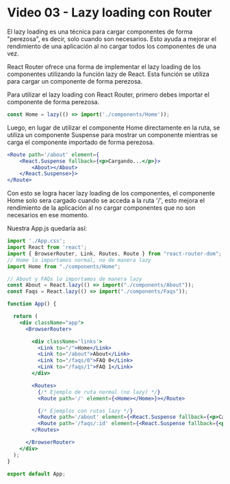 # Video 03 - Lazy loading con Router

El lazy loading es una técnica para cargar componentes de forma "perezosa", es decir, solo cuando son necesarios. Esto ayuda a mejorar el rendimiento de una aplicación al no cargar todos los componentes de una vez.

React Router ofrece una forma de implementar el lazy loading de los componentes utilizando la función lazy de React. Esta función se utiliza para cargar un componente de forma perezosa.

Para utilizar el lazy loading con React Router, primero debes importar el componente de forma perezosa.

```jsx
const Home = lazy(() => import('./components/Home'));
```

Luego, en lugar de utilizar el componente Home directamente en la ruta, se utiliza un componente Suspense para mostrar un componente mientras se carga el componente importado de forma perezosa.

```jsx
<Route path='/about' element={
	<React.Suspense fallback={<p>Cargando...</p>}>
		<About></About>
	</React.Suspense>}>
</Route>
```

Con esto se logra hacer lazy loading de los componentes, el componente Home solo sera cargado cuando se acceda a la ruta '/', esto mejora el rendimiento de la aplicación al no cargar componentes que no son necesarios en ese momento.

Nuestra App.js quedaría así:

```jsx
import './App.css';
import React from 'react';
import { BrowserRouter, Link, Routes, Route } from "react-router-dom";
// Home lo importamos normal, no de manera lazy
import Home from "./components/Home";

// About y FAQs lo importamos de manera lazy
const About = React.lazy(() => import("./components/About"));
const Faqs = React.lazy(() => import("./components/Faqs"));

function App() {

  return (
    <div className="app">
      <BrowserRouter>

        <div className='links'>
          <Link to="/">Home</Link>
          <Link to="/about">About</Link>
          <Link to="/faqs/0">FAQ 0</Link>
          <Link to="/faqs/1">FAQ 1</Link>
        </div>

        <Routes>
          {/* Ejemplo de ruta normal (no lazy) */}
          <Route path='/' element={<Home></Home>}></Route>

          {/* Ejemplos con rutas lazy */}
          <Route path='/about' element={<React.Suspense fallback={<p>Cargando...</p>}><About></About></React.Suspense>}></Route>
          <Route path='/faqs/:id' element={<React.Suspense fallback={<p>Cargando...</p>}><Faqs></Faqs></React.Suspense>}></Route>
        </Routes>

      </BrowserRouter>
    </div>
  );
}

export default App;
```
